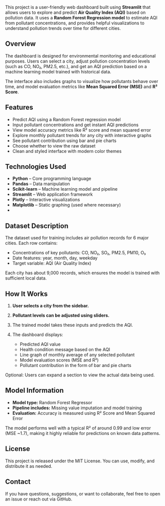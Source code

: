 
This project is a user-friendly web dashboard built using **Streamlit** that allows users to explore and predict **Air Quality Index (AQI)** based on pollution data. It uses a **Random Forest Regression model** to estimate AQI from pollutant concentrations, and provides helpful visualizations to understand pollution trends over time for different cities.

## Overview

The dashboard is designed for environmental monitoring and educational purposes. Users can select a city, adjust pollution concentration levels (such as CO, NO₂, PM2.5, etc.), and get an AQI prediction based on a machine learning model trained with historical data.

The interface also includes graphs to visualize how pollutants behave over time, and model evaluation metrics like **Mean Squared Error (MSE)** and **R² Score**.

## Features

* Predict AQI using a Random Forest regression model
* Input pollutant concentrations and get instant AQI predictions
* View model accuracy metrics like R² score and mean squared error
* Explore monthly pollutant trends for any city with interactive graphs
* See pollutant contribution using bar and pie charts
* Choose whether to view the raw dataset
* Clean and styled interface with modern color themes

## Technologies Used

* **Python** – Core programming language
* **Pandas** – Data manipulation
* **Scikit-learn** – Machine learning model and pipeline
* **Streamlit** – Web application framework
* **Plotly** – Interactive visualizations
* **Matplotlib** – Static graphing (used where necessary)
* 
## Dataset Description

The dataset used for training includes air pollution records for 6 major cities. Each row contains:

* Concentrations of key pollutants: CO, NO₂, SO₂, PM2.5, PM10, O₃
* Date features: year, month, day, weekday
* Target variable: AQI (Air Quality Index)

Each city has about 9,000 records, which ensures the model is trained with sufficient local data.

## How It Works

1. **User selects a city from the sidebar.**
2. **Pollutant levels can be adjusted using sliders.**
3. The trained model takes these inputs and predicts the AQI.
4. The dashboard displays:

   * Predicted AQI value
   * Health condition message based on the AQI
   * Line graph of monthly average of any selected pollutant
   * Model evaluation scores (MSE and R²)
   * Pollutant contribution in the form of bar and pie charts

Optional: Users can expand a section to view the actual data being used.

## Model Information

* **Model type:** Random Forest Regressor
* **Pipeline includes:** Missing value imputation and model training
* **Evaluation:** Accuracy is measured using R² Score and Mean Squared Error

The model performs well with a typical R² of around 0.99 and low error (MSE \~1.7), making it highly reliable for predictions on known data patterns.

## License

This project is released under the MIT License. You can use, modify, and distribute it as needed.

## Contact

If you have questions, suggestions, or want to collaborate, feel free to open an issue or reach out via GitHub.


